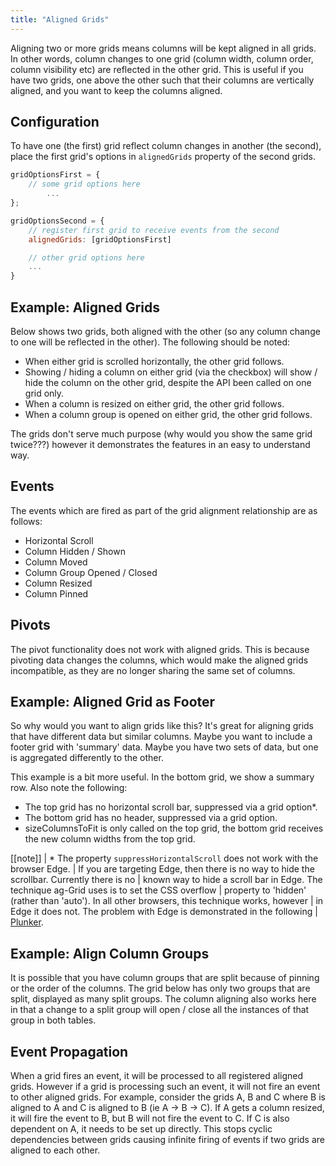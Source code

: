 ```yaml
---
title: "Aligned Grids"
---
```


Aligning two or more grids means columns will be kept aligned in all grids. In other words, column changes to one grid (column width, column order, column visibility etc) are reflected in the other grid. This is useful if you have two grids, one above the other such that their columns are vertically aligned, and you want to keep the columns aligned.

## Configuration

To have one (the first) grid reflect column changes in another (the second), place the first grid's options in `alignedGrids` property of the second grids.

```js
gridOptionsFirst = {
    // some grid options here
        ...
};

gridOptionsSecond = {
    // register first grid to receive events from the second
    alignedGrids: [gridOptionsFirst]

    // other grid options here
    ...
}
```

## Example: Aligned Grids

Below shows two grids, both aligned with the other (so any column change to one will be reflected in the other). The following should be noted:

- When either grid is scrolled horizontally, the other grid follows.
- Showing / hiding a column on either grid (via the checkbox) will show / hide the column on the other grid, despite the API been called on one grid only.
- When a column is resized on either grid, the other grid follows.
- When a column group is opened on either grid, the other grid follows.

The grids don't serve much purpose (why would you show the same grid twice???) however it demonstrates the features in an easy to understand way.

<grid-example title='Aligned Grids' name='aligned-grids' type='multi'></grid-example>

## Events

The events which are fired as part of the grid alignment relationship are as follows:

- Horizontal Scroll
- Column Hidden / Shown
- Column Moved
- Column Group Opened / Closed
- Column Resized
- Column Pinned

## Pivots

The pivot functionality does not work with aligned grids. This is because pivoting data changes the columns, which would make the aligned grids incompatible, as they are no longer sharing the same set of columns.

## Example: Aligned Grid as Footer

So why would you want to align grids like this? It's great for aligning grids that have different data but similar columns. Maybe you want to include a footer grid with 'summary' data. Maybe you have two sets of data, but one is aggregated differently to the other.

This example is a bit more useful. In the bottom grid, we show a summary row. Also note the following:

- The top grid has no horizontal scroll bar, suppressed via a grid option*.
- The bottom grid has no header, suppressed via a grid option.
- sizeColumnsToFit is only called on the top grid, the bottom grid receives the new column widths from the top grid.

<grid-example title='Aligned Grid as Footer' name='aligned-floating-footer' type='multi'></grid-example>

[[note]]
| * The property `suppressHorizontalScroll` does not work with the browser Edge.
| If you are targeting Edge, then there is no way to hide the scrollbar. Currently there is no
| known way to hide a scroll bar in Edge. The technique ag-Grid uses is to set the CSS overflow
| property to 'hidden' (rather than 'auto'). In all other browsers, this technique works, however
| in Edge it does not. The problem with Edge is demonstrated in the following
| [Plunker](https://plnkr.co/edit/MHgT6Rrp9LpOu7jddzVr?p=preview).

## Example: Align Column Groups

It is possible that you have column groups that are split because of pinning or the order of the columns. The grid below has only two groups that are split, displayed as many split groups. The column aligning also works here in that a change to a split group will open / close all the instances of that group in both tables.

<grid-example title='Aligned Column Groups' name='aligned-column-groups' type='multi'></grid-example>

## Event Propagation

When a grid fires an event, it will be processed to all registered aligned grids. However if a grid is processing such an event, it will not fire an event to other aligned grids. For example, consider the grids A, B and C where B is aligned to A and C is aligned to B (ie A -> B -> C). If A gets a column resized, it will fire the event to B, but B will not fire the event to C. If C is also dependent on A, it needs to be set up directly. This stops cyclic dependencies between grids causing infinite firing of events if two grids are aligned to each other.
